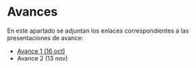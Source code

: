 # Avances

En este apartado se adjuntan los enlaces correspondientes a las presentaciones de avance: 

- [Avance 1 (16 oct)](https://correouisedu-my.sharepoint.com/:p:/g/personal/angelica2200801_correo_uis_edu_co/EV2mPRU6ivRItFWPQ7p6Dq0BNIdkAB5EFuOsOVOiNOuTMw?e=QQJXzh)
- Avance 2 (13 nov)

